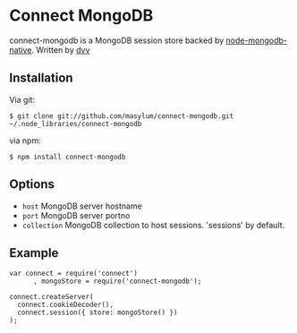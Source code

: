 # Connect MongoDB

connect-mongodb is a MongoDB session store backed by [node-mongodb-native](http://github.com/christkv/node-mongodb-native).
Written by [dvv](http://github.com/dvv)

## Installation

Via git:

    $ git clone git://github.com/masylum/connect-mongodb.git ~/.node_libraries/connect-mongodb

via npm:

    $ npm install connect-mongodb

## Options

  * `host` MongoDB server hostname
  * `port` MongoDB server portno
  * `collection` MongoDB collection to host sessions. 'sessions' by default.

## Example

    var connect = require('connect')
          , mongoStore = require('connect-mongodb');

    connect.createServer(
      connect.cookieDecoder(),
      connect.session({ store: mongoStore() })
    );
